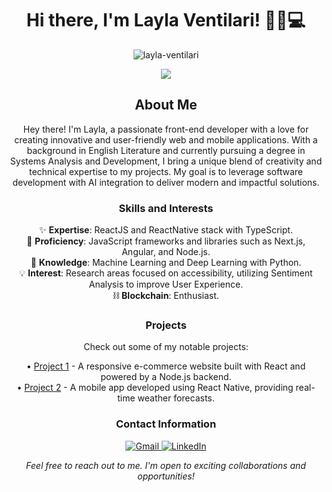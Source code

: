 <h1 align="center">Hi there, I'm Layla Ventilari! 🌟✨💻</h1>

<p align="center">
  <img src="https://github-readme-stats.vercel.app/api?username=layla-ventilari&show_icons=true&theme=aura" alt="layla-ventilari" />
</p>

<p align="center">
  <img src="https://github-readme-stats.vercel.app/api/top-langs/?username=layla-ventilari&layout=compact&langs_count=7&theme=aura" />
</p>

<h2 align="center">About Me</h2>
<p align="center">Hey there! I'm Layla, a passionate front-end developer with a love for creating innovative and user-friendly web and mobile applications. With a background in English Literature and currently pursuing a degree in Systems Analysis and Development, I bring a unique blend of creativity and technical expertise to my projects. My goal is to leverage software development with AI integration to deliver modern and impactful solutions.</p>

<h3 align="center">Skills and Interests</h3>
<p align="center">
  ✨ <strong>Expertise</strong>: ReactJS and ReactNative stack with TypeScript.<br>
  🚀 <strong>Proficiency</strong>: JavaScript frameworks and libraries such as Next.js, Angular, and Node.js.<br>
  🧠 <strong>Knowledge</strong>: Machine Learning and Deep Learning with Python.<br>
  💡 <strong>Interest</strong>: Research areas focused on accessibility, utilizing Sentiment Analysis to improve User Experience.<br>
  ⛓️ <strong>Blockchain</strong>: Enthusiast.
</p>

<h3 align="center">Projects</h3>
<p align="center">Check out some of my notable projects:</p>
<p align="center">
  • <a href="https://github.com/layla-ventilari/project-1">Project 1</a> - A responsive e-commerce website built with React and powered by a Node.js backend.<br>
  • <a href="https://github.com/layla-ventilari/project-2">Project 2</a> - A mobile app developed using React Native, providing real-time weather forecasts.<br>

<h3 align="center">Contact Information</h3>
<p align="center">
  <a href="mailto:laylaventilari@proton.me">
    <img src="https://img.shields.io/badge/Gmail-D14836?style=for-the-badge&logo=gmail&logoColor=white" alt="Gmail" />
  </a>
  <a href="https://www.linkedin.com/in/layla-ventilari-135574145/" target="_blank">
    <img src="https://img.shields.io/badge/LinkedIn-0077B5?style=for-the-badge&logo=linkedin&logoColor=white" alt="LinkedIn" />
  </a>
</p>

<p align="center">
  <em>Feel free to reach out to me. I'm open to exciting collaborations and opportunities!</em>
</p>
